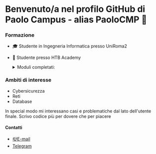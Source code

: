 # Benvenuto/a nel profilo GitHub di Paolo Campus - alias PaoloCMP 👋

<!--
**PaoloCMP/PaoloCMP** is a ✨ _special_ ✨ repository because its `README.md` (this file) appears on your GitHub profile.-->

### Formazione
- :mortar_board: Studente in Ingegneria Informatica presso UniRoma2
- :green_book: Studente presso  HTB Academy

    <details>
     <summary>Moduli completati:</summary>

   - <a href="https://academy.hackthebox.eu/achievement/253768/15">Introduction to Academy</a>
   - <a href="https://academy.hackthebox.eu/achievement/253768/87">Setting up</a>
  - <a href="https://academy.hackthebox.eu/achievement/253768/75">Introduction to Web Applications</a>
  
    </details>

### Ambiti di interesse
- Cybersicurezza
- Reti
- Database
<p> In special modo mi interessano casi e problematiche dal lato dell'utente finale. Scrivo codice più per dovere che per piacere</p>

#### Contatti
- <a href="mailto:paolo.campus@students.uniroma2.eu">📪E-mail</a>
- <a href="https://t.me/paul_field">Telegram</a>










